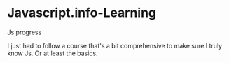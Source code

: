 # Javascript.info-Learning
Js progress

I just had to follow a course that's a bit comprehensive to make sure I truly know Js. Or at least the basics.
